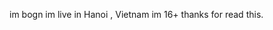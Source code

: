 im bogn
im live in Hanoi , Vietnam
im 16+
thanks for read this.
<!---
bogn3/bogn3 is a special repository because its `README.md` (this file) appears on your GitHub profile.
You can click the Preview link to take a look at your changes.
--->
